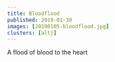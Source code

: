```yaml
---
title: Bloodflood
published: 2019-01-30
images: [20190105-bloodflood.jpg]
clusters: [altj]
---
```


A flood of blood to the heart
